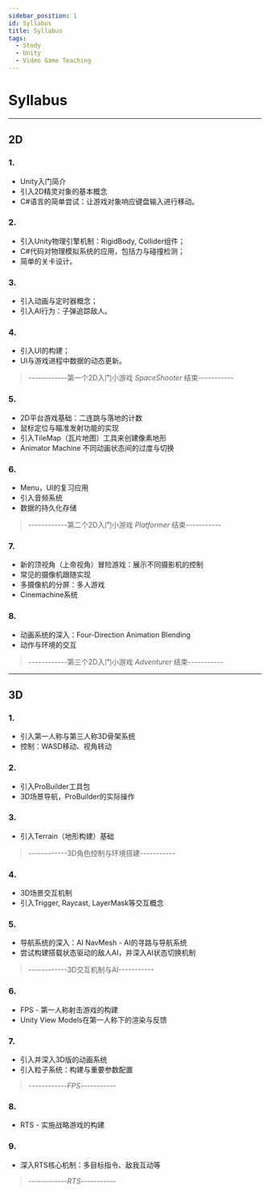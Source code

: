 ```yaml
---
sidebar_position: 1
id: Syllabus
title: Syllabus
tags:
  - Study
  - Unity
  - Video Game Teaching
---
```


# Syllabus

---

## 2D

### 1.
- Unity入门简介  
- 引入2D精灵对象的基本概念  
- C#语言的简单尝试：让游戏对象响应键盘输入进行移动。

### 2.
- 引入Unity物理引擎机制：RigidBody, Collider组件；  
- C#代码对物理模拟系统的应用，包括力与碰撞检测；  
- 简单的关卡设计。

### 3.
- 引入动画与定时器概念；  
- 引入AI行为：子弹追踪敌人。

### 4.
- 引入UI的构建；  
- UI与游戏进程中数据的动态更新。

> ------------第一个2D入门小游戏 *SpaceShooter* 结束-----------

### 5.
- 2D平台游戏基础：二连跳与落地的计数  
- 鼠标定位与瞄准发射功能的实现  
- 引入TileMap（瓦片地图）工具来创建像素地形  
- Animator Machine 不同动画状态间的过度与切换

### 6.
- Menu，UI的复习应用  
- 引入音频系统  
- 数据的持久化存储

> ------------第二个2D入门小游戏 *Platformer* 结束-----------

### 7.
- 新的顶视角（上帝视角）冒险游戏：展示不同摄影机的控制  
- 常见的摄像机跟随实现  
- 多摄像机的分屏：多人游戏  
- Cinemachine系统

### 8.
- 动画系统的深入：Four-Direction Animation Blending  
- 动作与环境的交互

> ------------第三个2D入门小游戏 *Adventurer* 结束-----------

---

## 3D

### 1.
- 引入第一人称与第三人称3D骨架系统  
- 控制：WASD移动、视角转动

### 2.
- 引入ProBuilder工具包  
- 3D场景导航，ProBuilder的实际操作

### 3.
- 引入Terrain（地形构建）基础  

> ------------3D角色控制与环境搭建-----------

### 4.
- 3D场景交互机制  
- 引入Trigger, Raycast, LayerMask等交互概念

### 5.
- 导航系统的深入：AI NavMesh - AI的寻路与导航系统  
- 尝试构建搭载状态驱动的敌人AI，并深入AI状态切换机制  

> ------------3D交互机制与AI-----------

### 6.
- FPS - 第一人称射击游戏的构建  
- Unity View Models在第一人称下的渲染与反馈

### 7.
- 引入并深入3D版的动画系统  
- 引入粒子系统：构建与重要参数配置  

> ------------*FPS*-----------

### 8.
- RTS - 实施战略游戏的构建

### 9.
- 深入RTS核心机制：多目标指令、敌我互动等  

> ------------*RTS*-----------
